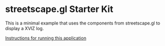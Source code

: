 # streetscape.gl Starter Kit

This is a minimal example that uses the components from streetscape.gl to display a XVIZ log.

[Instructions for running this application](docs/get-started/xviz-viewer.md)

